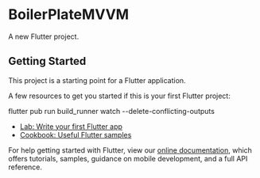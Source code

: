 # BoilerPlateMVVM

A new Flutter project.

## Getting Started

This project is a starting point for a Flutter application.

A few resources to get you started if this is your first Flutter project:

flutter pub run build_runner watch --delete-conflicting-outputs

- [Lab: Write your first Flutter app](https://flutter.dev/docs/get-started/codelab)
- [Cookbook: Useful Flutter samples](https://flutter.dev/docs/cookbook)

For help getting started with Flutter, view our
[online documentation](https://flutter.dev/docs), which offers tutorials,
samples, guidance on mobile development, and a full API reference.
